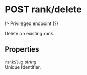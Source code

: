 # <span class="badge badge-light">POST</span> <span class="badge badge-light">rank/delete</span>

!> Privileged endpoint ([?](privileged.md))

Delete an existing rank.

## Properties

`rankSlug` *string*  
Unique Identifier.



